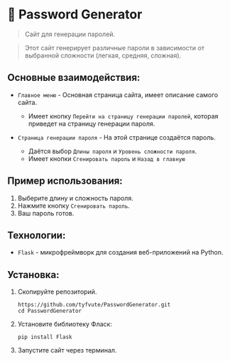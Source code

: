 **🔐 Password Generator**
=
>Сайт для генерации паролей.

>Этот сайт генерирует различные пароли в зависимости от выбранной сложности (легкая, средняя, сложная).

Основные взаимодействия:
-
- `Главное меню` - Основная страница сайта, имеет описание самого сайта.

  - Имеет кнопку `Перейти на страницу генерации паролей`, которая приведет на страницу генерации пароля.

- `Страница генерации пароля` - На этой странице создаётся пароль.

  - Даётся выбор `Длины пароля` и `Уровень сложности пароля`.
  - Имеет кнопки `Сгенировать пароль` и `Назад в главную`

Пример использования:
-
1. Выберите длину и сложность пароля.
2. Нажмите кнопку `Сгенировать пароль`.
3. Ваш пароль готов.

Технологии:
-
- `Flask` - микрофреймворк для создания веб-приложений на Python.

Установка:
-

1. Скопируйте репозиторий.

       https://github.com/tyfvute/PasswordGenerator.git
       cd PasswordGenerator

3. Установите библиотеку Фласк:

       pip install Flask

4. Запустите сайт через терминал.
